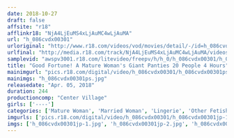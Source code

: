 ```yaml
---
date: 2018-10-27
draft: false
affsite: "r18"
afflinkr18: "NjA4LjEuMS4xLjAuMC4wLjAuMA"
url: "h_086cvdx00301"
urloriginal: "http://www.r18.com/videos/vod/movies/detail/-/id=h_086cvdx00301"
urlfinal: "http://media.r18.com/track/NjA4LjEuMS4xLjAuMC4wLjAuMA/videos/vod/movies/detail/-/id=h_086cvdx00301"
samplevid: "awspv3001.r18.com/litevideo/freepv/h/h_0/h_086cvdx00301/h_086cvdx00301_dmb_w.mp4"
title: "Good Fortune! A Mature Woman's Giant Panties 20 People 4 Hours"
mainimgurl: "pics.r18.com/digital/video/h_086cvdx00301/h_086cvdx00301ps.jpg"
mainimgs: "h_086cvdx00301ps.jpg"
releasedate: "Apr. 05, 2018"
duration: 244
productioncomp: "Center Village"
girls: ['----']
categories: ['Mature Woman', 'Married Woman', 'Lingerie', 'Other Fetishes', 'Compilation', 'Over 4 Hours', 'Hi-Def']
imgurls: ['pics.r18.com/digital/video/h_086cvdx00301/h_086cvdx00301jp-1.jpg', 'pics.r18.com/digital/video/h_086cvdx00301/h_086cvdx00301jp-2.jpg', 'pics.r18.com/digital/video/h_086cvdx00301/h_086cvdx00301jp-3.jpg', 'pics.r18.com/digital/video/h_086cvdx00301/h_086cvdx00301jp-4.jpg', 'pics.r18.com/digital/video/h_086cvdx00301/h_086cvdx00301jp-5.jpg', 'pics.r18.com/digital/video/h_086cvdx00301/h_086cvdx00301jp-6.jpg', 'pics.r18.com/digital/video/h_086cvdx00301/h_086cvdx00301jp-7.jpg', 'pics.r18.com/digital/video/h_086cvdx00301/h_086cvdx00301jp-8.jpg', 'pics.r18.com/digital/video/h_086cvdx00301/h_086cvdx00301jp-9.jpg', 'pics.r18.com/digital/video/h_086cvdx00301/h_086cvdx00301jp-10.jpg', 'pics.r18.com/digital/video/h_086cvdx00301/h_086cvdx00301jp-11.jpg', 'pics.r18.com/digital/video/h_086cvdx00301/h_086cvdx00301jp-12.jpg', 'pics.r18.com/digital/video/h_086cvdx00301/h_086cvdx00301jp-13.jpg', 'pics.r18.com/digital/video/h_086cvdx00301/h_086cvdx00301jp-14.jpg', 'pics.r18.com/digital/video/h_086cvdx00301/h_086cvdx00301jp-15.jpg', 'pics.r18.com/digital/video/h_086cvdx00301/h_086cvdx00301jp-16.jpg', 'pics.r18.com/digital/video/h_086cvdx00301/h_086cvdx00301jp-17.jpg', 'pics.r18.com/digital/video/h_086cvdx00301/h_086cvdx00301jp-18.jpg', 'pics.r18.com/digital/video/h_086cvdx00301/h_086cvdx00301jp-19.jpg', 'pics.r18.com/digital/video/h_086cvdx00301/h_086cvdx00301jp-20.jpg']
imgs: ['h_086cvdx00301jp-1.jpg', 'h_086cvdx00301jp-2.jpg', 'h_086cvdx00301jp-3.jpg', 'h_086cvdx00301jp-4.jpg', 'h_086cvdx00301jp-5.jpg', 'h_086cvdx00301jp-6.jpg', 'h_086cvdx00301jp-7.jpg', 'h_086cvdx00301jp-8.jpg', 'h_086cvdx00301jp-9.jpg', 'h_086cvdx00301jp-10.jpg', 'h_086cvdx00301jp-11.jpg', 'h_086cvdx00301jp-12.jpg', 'h_086cvdx00301jp-13.jpg', 'h_086cvdx00301jp-14.jpg', 'h_086cvdx00301jp-15.jpg', 'h_086cvdx00301jp-16.jpg', 'h_086cvdx00301jp-17.jpg', 'h_086cvdx00301jp-18.jpg', 'h_086cvdx00301jp-19.jpg', 'h_086cvdx00301jp-20.jpg']
---
```

